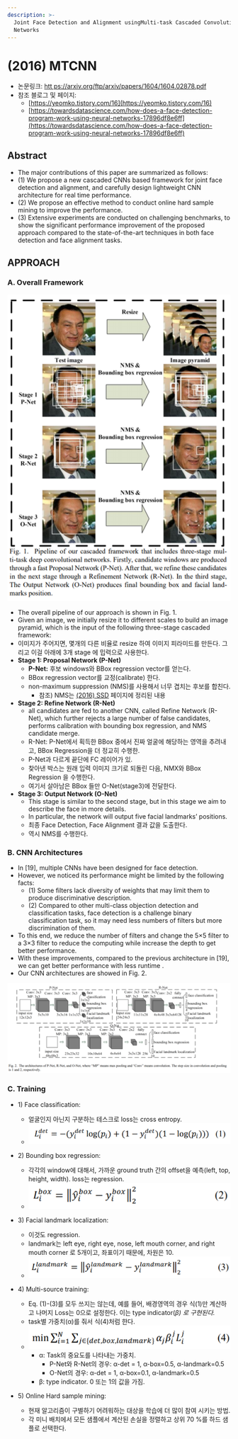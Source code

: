 ```yaml
---
description: >-
  Joint Face Detection and Alignment usingMulti-task Cascaded Convolutional
  Networks
---
```


# \(2016\) MTCNN

* 논문링크: [htt ps://arxiv.org/ftp/arxiv/papers/1604/1604.02878.pdf](https://arxiv.org/ftp/arxiv/papers/1604/1604.02878.pdf)
* 참조 블로그 및 페이지:
  * [https://yeomko.tistory.com/16](https://yeomko.tistory.com/16)
  * [https://towardsdatascience.com/how-does-a-face-detection-program-work-using-neural-networks-17896df8e6ff](https://towardsdatascience.com/how-does-a-face-detection-program-work-using-neural-networks-17896df8e6ff)

## Abstract

* The major contributions of this paper are summarized as follows: 
* \(1\) We propose a new cascaded CNNs based framework for joint face detection and alignment, and carefully design lightweight CNN architecture for real time performance. 
* \(2\) We propose an effective method to conduct online hard sample mining to improve the performance. 
* \(3\) Extensive experiments are conducted on challenging benchmarks, to show the significant performance improvement of the proposed approach compared to the state-of-the-art techniques in both face detection and face alignment tasks.

## APPROACH

### A. Overall Framework 

![](../.gitbook/assets/image%20%2827%29.png)

* The overall pipeline of our approach is shown in Fig. 1. 
* Given an image, we initially resize it to different scales to build an image pyramid, which is the input of the following three-stage cascaded framework: 
* 이미지가 주어지면, 몇개의 다른 비율로 resize 하여 이미지 피라미드를 만든다. 그리고 이걸 아래에 3개 stage 에 밉력으로 사용한다.
* **Stage 1: Proposal Network \(P-Net\)**
  * **P-Net:** 후보 windows와 BBox regression vector를 얻는다.
  * BBox regression vector를 교정\(calibrate\) 한다.
  * non-maximum suppression \(NMS\)를 사용해서 너무 겹치는 후보를 합친다.
    * 참조\) NMS는 [\(2016\) SSD](https://leemdawoon.gitbook.io/p-memo/computer-vision/2016-ssd) 페이지에 정리된 내용 
* **Stage 2: Refine Network \(R-Net\)**
  * all candidates are fed to another CNN, called Refine Network \(R-Net\), which further rejects a large number of false candidates, performs calibration with bounding box regression, and NMS candidate merge.
  * R-Net: P-Net에서 획득한 BBox 중에서 진짜 얼굴에 해당하는 영역을 추려내고, BBox Regression을 더 정교히 수행한.
  * P-Net과 다르게 끝단에 FC 레이어가 있.
  * 찾아낸 박스는 원래 입력 이미지 크기로 되돌린 다음, NMX와 BBox Regression 을 수행한다.
  * 여기서 살아남은 BBox 들만 O-Net\(stage3\)에 전달한다.
* **Stage 3: Output Network \(O-Net\)**
  * This stage is similar to the second stage, but in this stage we aim to describe the face in more details. 
  * In particular, the network will output five facial landmarks’ positions. 
  * 최종 Face Detection, Face Alignment 결과 값을 도출한다.
  * 역시 NMS를 수행한다.

### B. CNN Architectures 

* In \[19\], multiple CNNs have been designed for face detection. 
* However, we noticed its performance might be limited by the following facts: 
  * \(1\) Some filters lack diversity of weights that may limit them to produce discriminative description. 
  * \(2\) Compared to other multi-class objection detection and classification tasks, face detection is a challenge binary classification task, so it may need less numbers of filters but more discrimination of them. 
* To this end, we reduce the number of filters and change the 5×5 filter to a 3×3 filter to reduce the computing while increase the depth to get better performance. 
* With these improvements, compared to the previous architecture in \[19\], we can get better performance with less runtime . 
* Our CNN architectures are showed in Fig. 2.

![](../.gitbook/assets/image%20%285%29.png)

### C. Training

* 1\) Face classification: 
  * 얼굴인지 아닌지 구분하는 테스크로 loss는 cross entropy.
  * ![](../.gitbook/assets/image%20%28124%29.png)
* 2\) Bounding box regression: 
  * 각각의 window에 대해서, 가까운 ground truth 간의 offset을 예측\(left, top, height, width\). loss는 regression.
  * ![](../.gitbook/assets/image%20%2813%29.png)
* 3\) Facial landmark localization: 
  * 이것도 regression.
  * landmark는 left eye, right eye, nose, left mouth corner, and right mouth corner 로 5개이고, 좌표이기 때문에, 차원은 10.
  * ![](../.gitbook/assets/image%20%2825%29.png)
* 4\) Multi-source training:
  * Eq. \(1\)-\(3\)를 모두 쓰지는 않는데, 예를 들어, 배경영역의 경우 식\(1\)만 계산하고 나머지 Loss는 0으로 설정한다. 이는 type indicator\(_β\) 로 구현된다._
  * task별 가중치\(α\)를 줘서 식\(4\)처럼 한다.
  * ![](../.gitbook/assets/image%20%2880%29.png)
    * α: Task의 중요도를 나타내는 가중치.
      * P-Net와 R-Net의 경우:  α-det = 1,  α-box=0.5, α-landmark=0.5
      * O-Net의 경우:  α-det = 1,  α-box=0.1, α-landmark=0.5
    *  β: type indicator. 0 또는 1의 값을 가짐.
* 5\) Online Hard sample mining:

  * 현재 알고리즘이 구별하기 어려워하는 대상을 학습에 더 많이 참여 시키는 방법.
  * 각 미니 배치에서 모든 샘플에서 계산된 손실을 정렬하고 상위 70 %를 하드 샘플로 선택한다.



